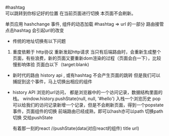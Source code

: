 #hashtag  
可以跳转到你标记好的位置
在当前页面进行切换 本页面不会刷新。

单页应用
hashchange 事件, 组件的动态加载
#hashtag => url 的一部分 
路由接管
点击hashtag 会引起url的改变

- 传统的地址切换有以下问题
1. 重度依赖于 http协议
    重新发起http请求
  当只有后端路由时，会重新生成整个页面，有些浪费，新的页面又要重新dom渲染的过程（页面会白一下），比较慢影响体验
    页面白以下（target:blank)
- 新时代的路由
    history api , 或有hashtag 不会产生页面的跳转 但是我们可以捕捉到这个事件，马上切换出相应的组件

- history API 
    浏览的url访问， 都是浏览器中的一个访问记录，数据结构里面的栈。
    window.history.pushState(null, null, '#hello') 入栈一个浏览历史
    pop
    可以给我们的访问记录新增一个记录，但是不会刷新页面，得到一个popstate事件，页面组件的切换
    前端路由已经成熟，即可以hash亦可以path 切换path切换 交给pushState
    
    有着那一刻的react
     //pushState(data(对应react的组件) title url)
